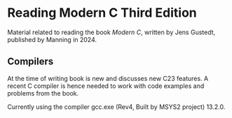 # Reading Modern C Third Edition

Material related to reading the book *Modern C*, written by Jens Gustedt, published by Manning in 2024.

## Compilers

At the time of writing book is new and discusses new C23 features. A recent C compiler is hence needed to work with code examples and problems from the book.

Currently using the compiler gcc.exe (Rev4, Built by MSYS2 project) 13.2.0.
